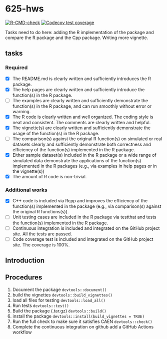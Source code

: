# 625-hws

<!-- badges: start -->
[![R-CMD-check](https://github.com/sergiozxy/nadarayaWatson/actions/workflows/R-CMD-check.yaml/badge.svg)](https://github.com/sergiozxy/nadarayaWatson/actions/workflows/R-CMD-check.yaml)
[![Codecov test coverage](https://codecov.io/gh/sergiozxy/nadarayaWatson/graph/badge.svg)](https://app.codecov.io/gh/sergiozxy/nadarayaWatson)
<!-- badges: end -->

Tasks need to do here: adding the R implementation of the package and compare the R package and the Cpp package.
Writing more vignette.


## tasks

### Required

- [x] The README.md is clearly written and sufficiently introduces the R package.
- [x] The help pages are clearly written and sufficiently introduce the function(s) in the R package.
- [ ] The examples are clearly written and sufficiently demonstrate the function(s) in the R package, and can run smoothly without error or warning.
- [x] The R code is clearly written and well organized. The coding style is neat and consistent. The comments are clearly written and helpful.
- [x] The vignette(s) are clearly written and sufficiently demonstrate the usage of the function(s) in the R package.
- [ ] The comparison(s) against the original R function(s) on simulated or real datasets clearly and sufficiently demonstrate both correctness and efficiency of the function(s) implemented in the R package.
- [x] Either sample dataset(s) included in the R package or a wide range of simulated data demonstrate the applications of the function(s) implemented in the R packages (e.g., via examples in help pages or in the vignette(s))
- [x] The amount of R code is non-trivial.

### Additional works

- [x] C++ code is included via Rcpp and improves the efficiency of the function(s) implemented in the package (e.g., via comparison(s) against the original R functions(s)).
- [ ] Unit testing cases are included in the R package via testthat and tests the function(s) implemented in the R package.
- [ ] Continuous integration is included and integrated on the GitHub project site. All the tests are passed.
- [ ] Code coverage test is included and integrated on the GitHub project site. The coverage is 100\%.

## Introduction

## Procedures

1. Document the package ```devtools::document()```
2. build the vignettes ```devtools::build_vignettes()```
3. load all files for testing ```devtools::load_all()```
4. Run tests ```devtools::test()```
5. Build the package (.tar.gz) ```devtools::build()```
6. install the package ```devtools::install(build_vignettes = TRUE)```
7. Run the full check to make sure it satisfies CAEN ```devtools::check()```
8. Complete the continuous integration on github add a GitHub Actions workflow

